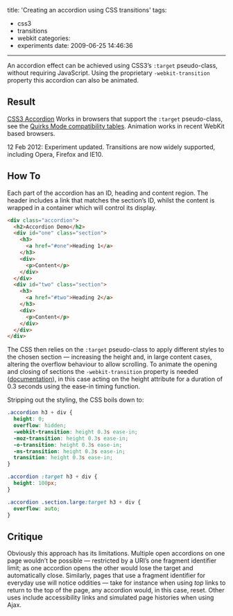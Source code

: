 title: 'Creating an accordion using CSS transitions'
tags:
  - css3
  - transitions
  - webkit
categories:
  - experiments
date: 2009-06-25 14:46:36
---

An accordion effect can be achieved using CSS3’s `:target` pseudo-class, without requiring JavaScript. Using the proprietary `-webkit-transition` property this accordion can also be animated.

## Result

[CSS3 Accordion](/experiments/accordion/#one)
Works in browsers that support the `:target` pseudo-class, see the [Quirks Mode compatibility tables](http://www.quirksmode.org/css/contents.html#t34). Animation works in recent WebKit based browsers.

<time datetime="2012-02-12">12 Feb 2012</time>: Experiment updated. Transitions are now widely supported, including Opera, Firefox and IE10.

## How To

Each part of the accordion has an ID, heading and content region. The header includes a link that matches the section’s ID, whilst the content is wrapped in a container which will control its display.

```html
<div class="accordion">
  <h2>Accordion Demo</h2>
  <div id="one" class="section">
    <h3>
      <a href="#one">Heading 1</a>
    </h3>
    <div>
      <p>Content</p>
    </div>
  </div>
  <div id="two" class="section">
    <h3>
      <a href="#two">Heading 2</a>
    </h3>
    <div>
      <p>Content</p>
    </div>
  </div>
</div>
```

The CSS then relies on the `:target` pseudo-class to apply different styles to the chosen section — increasing the height and, in large content cases, altering the overflow behaviour to allow scrolling. To animate the opening and closing of sections the `-webkit-transition` property is needed ([documentation](https://www.w3.org/TR/css3-transitions/)), in this case acting on the height attribute for a duration of 0.3 seconds using the ease-in timing function.

Stripping out the styling, the CSS boils down to:

```css
.accordion h3 + div {
  height: 0;
  overflow: hidden;
  -webkit-transition: height 0.3s ease-in;
  -moz-transition: height 0.3s ease-in;
  -o-transition: height 0.3s ease-in;
  -ms-transition: height 0.3s ease-in;
  transition: height 0.3s ease-in;
}

.accordion :target h3 + div {
  height: 100px;
}

.accordion .section.large:target h3 + div {
  overflow: auto;
}
```

## Critique

Obviously this approach has its limitations. Multiple open accordions on one page wouldn’t be possible — restricted by a URI’s one fragment identifier limit; as one accordion opens the other would lose the target and automatically close. Similarly, pages that use a fragment identifier for everyday use will notice oddities — take for instance when using _top_ links to return to the top of the page, any accordion would, in this case, reset. Other uses include accessibility links and simulated page histories when using Ajax.
